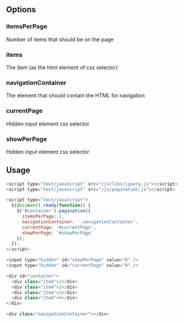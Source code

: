 ## Options
### itemsPerPage
Number of items that should be on the page
### items
The item (as the html element of css selector)
### navigationContainer
The element that should contain the HTML for navigation
### currentPage
Hidden input element css selector
### showPerPage
Hidden input element css selector

## Usage

```javascript
<script type="text/javascript" src="/js/libs/jquery.js"></script>
<script type="text/javascript" src="/js/pagination.js"></script>

<script type="text/javascript">
  $(document).ready(function() {
    $('#container').pagination({
      itemsPerPage: 2,
      navigationContainer: '.navigationContainer',
      currentPage: '#currentPage',
      showPerPage: '#showPerPage'
    });
  });
</script>

<input type="hidden" id="showPerPage" value="0" />
<input type="hidden" id="currentPage" value="0" />

<div id="container">
  <div class="item">1</div>
  <div class="item">2</div>
  <div class="item">3</div>
  <div class="item">4</div>
</div>

<div class="navigationContainer"></div>
```